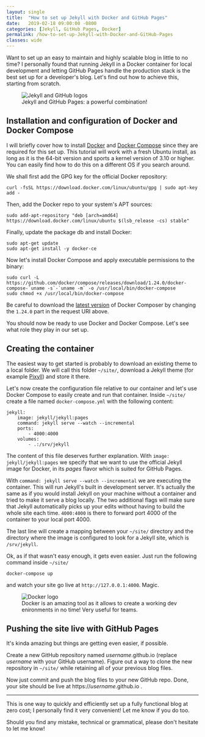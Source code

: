 ```yaml
---
layout: single
title:  "How to set up Jekyll with Docker and GitHub Pages"
date:   2019-02-18 09:00:00 -0800
categories: [Jekyll, GitHub Pages, Docker]
permalink: /how-to-set-up-Jekyll-with-Docker-and-GitHub-Pages
classes: wide
---
```

Want to set up an easy to maintain and highly scalable blog in little to no time? I personally found that running Jekyll in a Docker container for local development and letting GitHub Pages handle the production stack is the best set up for a developer's blog. Let's find out how to achieve this, starting from scratch.

<figure>
  <img src="{{site.url}}/assets/images/2018-03-01/github_jekyll.png" alt="Jekyll and GitHub logos"/>
  <figcaption>Jekyll and GitHub Pages: a powerful combination!</figcaption>
</figure>

## Installation and configuration of Docker and Docker Compose

I will briefly cover how to install [Docker](https://www.docker.com/) and [Docker Compose](https://docs.docker.com/compose) since they are required for this set up. This tutorial will work with a fresh Ubuntu install, as long as it is the 64-bit version and sports a kernel version of 3.10 or higher. You can easily find how to do this on a different OS if you search around.

We shall first add the GPG key for the official Docker repository:
```
curl -fsSL https://download.docker.com/linux/ubuntu/gpg | sudo apt-key add -
```
Then, add the Docker repo to your system's APT sources:
```
sudo add-apt-repository "deb [arch=amd64] https://download.docker.com/linux/ubuntu $(lsb_release -cs) stable"
```
Finally, update the package db and install Docker:
```
sudo apt-get update
sudo apt-get install -y docker-ce
```

Now let's install Docker Compose and apply executable permissions to the binary:
```
sudo curl -L https://github.com/docker/compose/releases/download/1.24.0/docker-compose-`uname -s`-`uname -m` -o /usr/local/bin/docker-compose
sudo chmod +x /usr/local/bin/docker-compose
```
Be careful to download the [latest version](https://github.com/docker/compose/releases) of Docker Composer by changing the `1.24.0` part in the request URI above.

You should now be ready to use Docker and Docker Compose. Let's see what role they play in our set up.

## Creating the container

The easiest way to get started is probably to download an existing theme to a local folder. We will call this folder `~/site/`, download a Jekyll theme (for example [Pixyll](https://github.com/johnotander/pixyll)) and store it there.

Let's now create the configuration file relative to our container and let's use Docker Compose to easily create and run that container. Inside `~/site/` create a file named `docker-compose.yml` with the following content:
```
jekyll:
    image: jekyll/jekyll:pages
    command: jekyll serve --watch --incremental
    ports:
        - 4000:4000
    volumes:
        - .:/srv/jekyll
```

The content of this file deserves further explanation. With `image: jekyll/jekyll:pages` we specify that we want to use the official Jekyll image for Docker, in its _pages_ flavor which is suited for GitHub Pages.

With `command: jekyll serve --watch --incremental` we are executing the container. This will run Jekyll's built in development server. It's actually the same as if you would install Jekyll on your machine without a container and tried to make it serve a blog locally. The two additional flags will make sure that Jekyll automatically picks up your edits without having to build the whole site each time. `4000:4000` is there to forward port 4000 of the container to your local port 4000.

The last line will create a mapping between your `~/site/` directory and the directory where the image is configured to look for a Jekyll site, which is `/srv/jekyll`.

Ok, as if that wasn't easy enough, it gets even easier. Just run the following command inside `~/site/`
```
docker-compose up
```
and watch your site go live at `http://127.0.0.1:4000`. Magic.

<figure>
  <img src="{{site.url}}/assets/images/2018-03-01/docker.jpg" alt="Docker logo"/>
  <figcaption>Docker is an amazing tool as it allows to create a working dev enironments in no time! Very useful for teams.</figcaption>
</figure>

## Pushing the site live with GitHub Pages

It's kinda amazing but things are getting even easier, if possible.

Create a new GitHub repository named _username_.github.io (replace _username_ with your GitHub username). Figure out a way to clone the new repository in `~/site/` while retaining all of your previous blog files.

Now just commit and push the blog files to your new GitHub repo. Done, your site should be live at https://_username_.github.io .

___

This is one way to quickly and efficiently set up a fully functional blog at zero cost; I personally find it very convenient! Let me know if you do too.

Should you find any mistake, technical or grammatical, please don't hesitate to let me know!